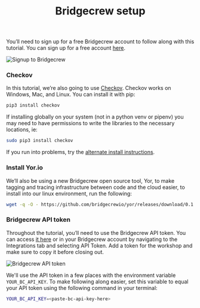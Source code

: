 ﻿---
title: "Bridgecrew setup"
chapter: false
weight: 9
pre: "<b>3.3 </b>"
---


You’ll need to sign up for a free Bridgecrew account to follow along with this tutorial. You can sign up for a free account [here](https://bridgecrew.cloud).

![Signup to Bridgecrew](./images/signup_bridgecrew.png)

### Checkov

In this tutorial, we’re also going to use [Checkov](https://www.checkov.io). Checkov works on Windows, Mac, and Linux. You can install it with pip:

```bash
pip3 install checkov
```

If installing globally on your system (not in a python venv or pipenv) you may need to have permissions to write the libraries to the necessary locations, ie:

```bash
sudo pip3 install checkov
```

If you run into problems, try the [alternate install instructions](https://docs.bridgecrew.io/docs/ingesting-scan-data#installation).

### Install Yor.io

We’ll also be using a new Bridgecrew open source tool, Yor, to make tagging and tracing infrastructure between code and the cloud easier, to install into our linux environment, run the following:


```bash
wget -q -O - https://github.com/bridgecrewio/yor/releases/download/0.1.62/yor-0.1.62-linux-amd64.tar.gz | sudo tar -xvz -C /usr/bin
```

### Bridgecrew API token

Throughout the tutorial, you’ll need to use the Bridgecrew API token. You can access [it here](https://www.bridgecrew.cloud/integrations/api-token) or in your Bridgecrew account by navigating to the Integrations tab and selecting API Token. Add a token for the workshop and make sure to copy it before closing out.

![Bridgecrew API token](./images/dashboardapitoken1.png)

We'll use the API token in a few places with the environment variable `YOUR_BC_API_KEY`. To make following along easier, set this variable to equal your API token using the following command in your terminal:

```bash
YOUR_BC_API_KEY=<paste-bc-api-key-here>
```

